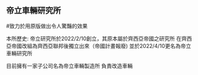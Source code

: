 ## 帝立車輛研究所
#致力於用原版做出令人驚豔的效果

本所歷史:
帝立研究所於2022/2/10創立，其原本屬於齊西亞帝國之研究所
在齊西亞帝國改組為齊西亞聯邦後獨立出來（帝國計畫報廢)
並於2022/4/10更名為帝立車輛研究所

目前擁有一家子公司名為帝立車輛製造所 負責改造車輛

<!--

**Here are some ideas to get you started:**

🙋‍♀️ A short introduction - what is your organization all about?
🌈 Contribution guidelines - how can the community get involved?
👩‍💻 Useful resources - where can the community find your docs? Is there anything else the community should know?
🍿 Fun facts - what does your team eat for breakfast?
🧙 Remember, you can do mighty things with the power of [Markdown](https://docs.github.com/github/writing-on-github/getting-started-with-writing-and-formatting-on-github/basic-writing-and-formatting-syntax)
-->

